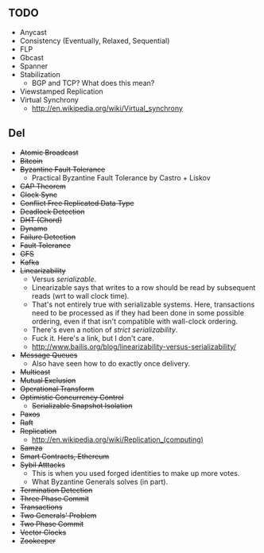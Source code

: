 ## TODO

* Anycast
* Consistency (Eventually, Relaxed, Sequential)
* FLP
* Gbcast
* Spanner
* Stabilization
    * BGP and TCP? What does this mean?
* Viewstamped Replication
* Virtual Synchrony
    * http://en.wikipedia.org/wiki/Virtual_synchrony

## Del

* <del>Atomic Broadcast</del>
* <del>Bitcoin</del>
* <del>Byzantine Fault Tolerance</del>
    * Practical Byzantine Fault Tolerance by Castro + Liskov
* <del>CAP Theorem</del>
* <del>Clock Sync</del>
* <del>Conflict Free Replicated Data Type</del>
* <del>Deadlock Detection</del>
* <del>DHT (Chord)</del>
* <del>Dynamo</del>
* <del>Failure Detection</del>
* <del>Fault Tolerance</del>
* <del>GFS</del>
* <del>Kafka</del>
* <del>Linearizability</del>
    * Versus *serializable*.
    * Linearizable says that writes to a row should be read by
      subsequent reads (wrt to wall clock time).
    * That's not entirely true with serializable systems. Here,
      transactions need to be processed as if they had been done in
      some possible ordering, even if that isn't compatible with
      wall-clock ordering.
    * There's even a notion of *strict serializability*.
    * Fuck it. Here's a link, but I don't care.
    * http://www.bailis.org/blog/linearizability-versus-serializability/
* <del>Message Queues</del>
    * Also have seen how to do exactly once delivery.
* <del>Multicast</del>
* <del>Mutual Exclusion</del>
* <del>Operational Transform</del>
* <del>Optimistic Concurrency Control</del>
    * <del>Serializable Snapshot Isolation</del>
* <del>Paxos</del>
* <del>Raft</del>
* <del>Replication</del>
    * http://en.wikipedia.org/wiki/Replication_(computing)
* <del>Samza</del>
* <del>Smart Contracts, Ethereum</del>
* <del>Sybil Atttacks</del>
    * This is when you used forged identities to make up more votes.
    * What Byzantine Generals solves (in part).
* <del>Termination Detection</del>
* <del>Three Phase Commit</del>
* <del>Transactions</del>
* <del>Two Generals' Problem</del>
* <del>Two Phase Commit</del>
* <del>Vector Clocks</del>
* <del>Zookeeper</del>
